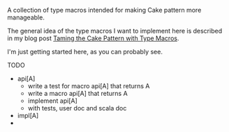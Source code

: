 A collection of type macros intended for making Cake pattern more
manageable.

The general idea of the type macros I want to implement here is
described in my blog post [Taming the Cake Pattern with Type
Macros](http://scabl.blogspot.com/2013/03/cbdi-2.html).

I'm just getting started here, as you can probably see.

TODO
  - api[A]
    - write a test for macro api[A] that returns A
    - write a macro api[A] that returns A
    - implement api[A]
    - with tests, user doc and scala doc
  - impl[A]
  - 
